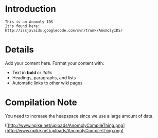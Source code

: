 # Introduction #

```
This is an Anomoly IDS
It's found here: http://issjavaids.googlecode.com/svn/trunk/AnomolyIDS/
```

# Details #

Add your content here.  Format your content with:
  * Text in **bold** or _italic_
  * Headings, paragraphs, and lists
  * Automatic links to other wiki pages

# Compilation Note #
You need to increase the heapspace since we use a large amount of data.

![http://www.npike.net/uploads/AnomolyCompileThing.png](http://www.npike.net/uploads/AnomolyCompileThing.png)
